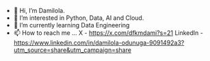 - 👋 Hi, I’m Damilola.
- 👀 I’m interested in Python, Data, AI and Cloud.
- 🌱 I’m currently learning Data Engineering
- 📫 How to reach me ... X - https://x.com/dfkmdami?s=21 LinkedIn - https://www.linkedin.com/in/damilola-odunuga-9091492a3?utm_source=share&utm_campaign=share

<!---
damidfkm/damidfkm is a ✨ special ✨ repository because its `README.md` (this file) appears on your GitHub profile.
You can click the Preview link to take a look at your changes.
--->
